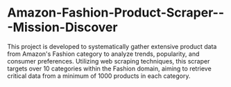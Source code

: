 # Amazon-Fashion-Product-Scraper---Mission-Discover
This project is developed to systematically gather extensive product data from Amazon's Fashion category to analyze trends, popularity, and consumer preferences. Utilizing web scraping techniques, this scraper targets over 10 categories within the Fashion domain, aiming to retrieve critical data from a minimum of 1000 products in each category.
